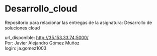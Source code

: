 # Desarrollo_cloud
Repositorio para relacionar las entregas de la asignatura: Desarrollo de soluciones cloud

url_disponible: http://35.153.33.74:5000/   
Por: Javier Alejandro Gómez Muñoz  
login: ja.gomez1003
